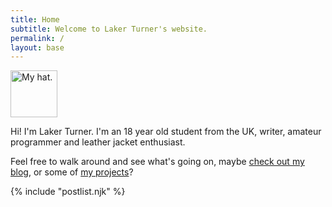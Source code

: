 ```yaml
---
title: Home
subtitle: Welcome to Laker Turner's website.
permalink: /
layout: base
---
```


<img src="/cdn/image/hat.jpg" alt="My hat." height=75 width=75></img>

Hi! I'm Laker Turner. I'm an 18 year old student from the UK, writer, amateur programmer and leather jacket enthusiast.

Feel free to walk around and see what's going on, maybe [check out my blog](/blog), or some of [my projects](/projects)?

{% include "postlist.njk" %}

<!--{% include "hcard.njk" %}-->

